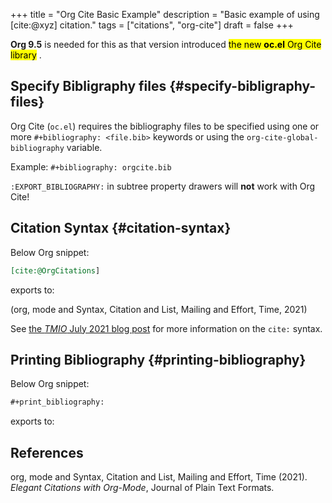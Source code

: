 +++
title = "Org Cite Basic Example"
description = "Basic example of using [cite:@xyz] citation."
tags = ["citations", "org-cite"]
draft = false
+++

**Org 9.5** is needed for this as that version introduced
<mark>the new **oc.el** Org Cite library</mark> .


## Specify Bibligraphy files {#specify-bibligraphy-files}

Org Cite (`oc.el`) requires the bibliography files to be specified
using one or more `#+bibliography: <file.bib>` keywords or using the
`org-cite-global-bibliography` variable.

Example: `#+bibliography: orgcite.bib`

<div class="note">

`:EXPORT_BIBLIOGRAPHY:` in subtree property drawers will **not** work
with Org Cite!

</div>


## Citation Syntax {#citation-syntax}

Below Org snippet:

```org
[cite:@OrgCitations]
```

exports to:

(org, mode and Syntax, Citation and List, Mailing and Effort, Time, 2021)

See [the _TMIO_ July 2021 blog post](https://blog.tecosaur.com/tmio/2021-07-31-citations.html) for more information on the `cite:`
syntax.


## Printing Bibliography {#printing-bibliography}

Below Org snippet:

```org
#+print_bibliography:
```

exports to:

## References

org, mode and Syntax, Citation and List, Mailing and Effort, Time (2021). _Elegant Citations with Org-Mode_, Journal of Plain Text Formats.
